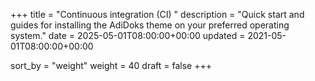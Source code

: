 +++
title = "Continuous integration (CI) "
description = "Quick start and guides for installing the AdiDoks theme on your preferred operating system."
date = 2025-05-01T08:00:00+00:00
updated = 2021-05-01T08:00:00+00:00

sort_by = "weight"
weight = 40
draft = false
+++
